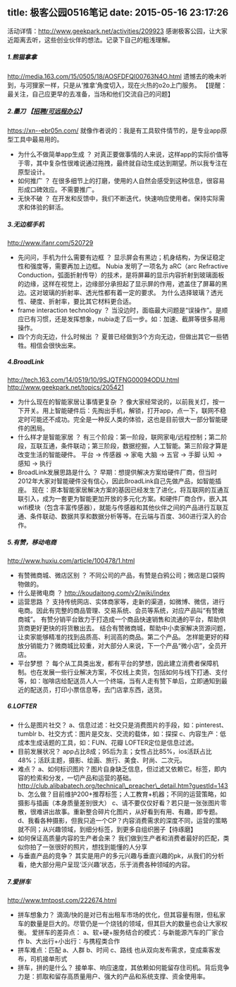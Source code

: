 title: 极客公园0516笔记
date: 2015-05-16 23:17:26
---

活动详情：http://www.geekpark.net/activities/209923
感谢极客公园，让大家近距离去听，这些创业伙伴的想法。记录下自己的粗浅理解。

##### 1.熊猫拿拿
http://media.163.com/15/0505/18/AOSFDFQI00763N4O.html
遗憾去的晚未听到，与河狸家一样，只是从‘推拿’角度切入，现在火热的o2o上门服务。
【提醒：最关注，自己应更早的去准备，当场和他们交流自己的问题】

##### 2.墨刀 【[招聘/可远程办公][1]】
https://xn--ebr05n.com/
就像作者说的：我是有工具软件情节的，是专业app原型工具中最易用的。
- 为什么不做简单app生成 ？
对真正要做事情的人来说，这样app的实际价值等于零，其中复杂性很难说通过拖拽，最终就自动生成达到期望。所以我专注在原型设计。
- 如何推广 ？
在很多细节上的打磨，使用的人自然会感受到这种信息，很容易形成口碑效应。不需要推广。
- 无快不破 ？
在开发和反馈中，我们不断迭代，快速响应使用者。保持实际需求和体验的鲜活。

##### 3.无边框手机
http://www.ifanr.com/520729
- 先问问，手机为什么需要有边框 ？
显示屏会有黑边；机身结构，为保证稳定性和强度等，需要再加上边框。
Nubia 发明了一项名为 aRC（arc Refractive Conduction，弧面折射传导）的技术，是将屏幕的显示内容折射到玻璃面板的边缘，这样在视觉上，边缘部分承担起了显示屏的作用，遮盖住了屏幕的黑边。这对玻璃的折射率、透光性都有着一定的要求。
为什么选择玻璃？透光性、硬度、折射率，要比其它材料更合适。
- frame interaction technology ？
当没边时，面临最大问题是“误操作”。是顺应已有习惯，还是发挥想象，nubia走了后一步。如：加速、截屏等很多易用操作。
- 四个方向无边，什么时候出 ？
夏普已经做到3个方向无边，但做出其它一些牺牲。相信会很快出来。

##### 4.BroadLink
http://tech.163.com/14/0519/10/9SJQTFNG00094ODU.html
http://www.geekpark.net/topics/205421
- 为什么现在的智能家居让事情更复杂 ？
像大家经常说的，以前我关灯，按一下开关。用上智能硬件后：先掏出手机，解锁，打开app，点一下，联网不稳定时可能还不成功。完全是一种反人类的体验，这也是目前很大一部分智能硬件的困局。
- 什么样才是智能家居 ？
有三个阶段：第一阶段，联网家电/远程控制；第二阶段，互联互通，条件联动；第三阶段，数据挖掘，人工智能。第三阶段才算是改变生活的智能硬件。
平台  -\> 传感器    -\> 家电
大脑  -\> 五官   -\> 手脚
认知  -\> 感知   -\> 执行
- BroadLink发展思路是什么 ？
早期：想提供解决方案给硬件厂商，但当时2012年大家对智能硬件没有信心，因此BroadLink自己先做产品，如智能插座。
现在：原本智能家居解决方案的基因已经发生了进化，将互联网的互通互联引入，成为一套更为智能更加开放的多元化方案。和硬件厂商合作，嵌入其wifi模块（包含丰富传感器），就能与传感器和其他伙伴之间的产品进行互联互通、条件联动、数据共享和数据分析等等。在云端与百度、360进行深入的合作。

##### 5.有赞，移动电商
http://www.huxiu.com/article/100478/1.html
- 有赞微商城、微店区别 ？
不同公司的产品，有赞是白鸦公司；微店是口袋购物做的。
- 什么是微电商 ？
http://koudaitong.com/v2/wiki/index
- 运营思路 ？
支持传统网店、实体商家等，走新的渠道，如微博、微信，进行电商。因此有完整的商品管理、交易系统、会员等系统，对应产品叫“有赞微商城”。
有赞分销平台致力于打造成一个商品快速销售和流通的平台，帮助供货商更好更快的将货散出去。 结合有赞微商城，帮助中小卖家解决货源问题，让卖家能够精准的找到品质高、利润高的商品。第二个产品。
怎样能更好的释放分销能力？微商城比较重，对大部分人来说，下一个产品“微小店”，全员开店。
- 平台梦想 ？
每个从工具类出发，都有平台的梦想，因此建立消费者保障机制。也在发展一些行业解决方案，不仅线上卖货，包括如何与线下打通、支付等，如：咖啡店给配送员人人一个终端，当有人走有赞下单后，立即通知到最近的配送员，打印小票信息等，去门店拿东西，送货。

##### 6.LOFTER
- 什么是图片社交？
a、信息过滤：社交只是消费图片的手段，如：pinterest、tumblr
b、社交方式：图片是交友、交流的载体，如：探探
c、内容生产：低成本生成话题的工具，如：FUN、花瓣
LOFTER定位是信息过滤。
- 目前发展状况？
app占比8成；95后为主；女性占比85%，ios活跃占比48%；活跃主题，摄影、绘画、旅行、美食、时尚、二次元。
- 难点？
a、如何标识图片？图片自身缺乏信息，但过滤又依赖它。标签，即内容的检索和分发，一切产品和运营的基础。
http://club.alibabatech.org/technical\_preacher\_detail.htm?guestId=143
b、怎么做？目前维护200+推荐标签；人工教育+机器；不同的运营策略，如摄影与插画（本身质量差别很大）
c、请不要仅仅好看？若只是一张张图片零散，很难讲出故事。重新整合碎片化图片，从好看到有用、有趣，即专题。
d、我看各种摄影，但我只追一个CP？内容消费需求的深度不同，运营的策略就不同；从兴趣领域，到细分标签，到更多自组织圈子【待琢磨】
- 如何保证高质量内容的生产者会来？
我们做到生产者和消费者最好的匹配，类似你拍了一张很好的照片，想找到能懂的人分享
- 与垂直产品的竞争？
其实是用户的多元兴趣与垂直兴趣的pk，从我们的分析看，绝大部分用户呈现‘泛兴趣’状态，乐于消费各种领域的内容。

##### 7.爱拼车
http://www.tmtpost.com/222674.html
- 拼车想象力？
滴滴/快的是对已有出租车市场的优化，但其容量有限，但私家车的数量是巨大的。尽管仍是一个烧钱的领域，但其巨大的数量也会让大家权衡。
爱拼车的差异点：
a、软+硬+服务结合的模式：与新能源汽车的厂家合作
b、大出行+小出行：与携程类合作
- 拼车难点：匹配
a、人群
b、时间
c、路线
也从双向发布需求，变成乘客发布，司机接单形式
- 拼车，拼的是什么？
接单率、响应速度，其依赖如何能留存住司机。背后竞争力是：抓取和留存高质量用户、强大的产品和系统支撑、资金使用率。

[1]:	https://ruby-china.org/topics/23684